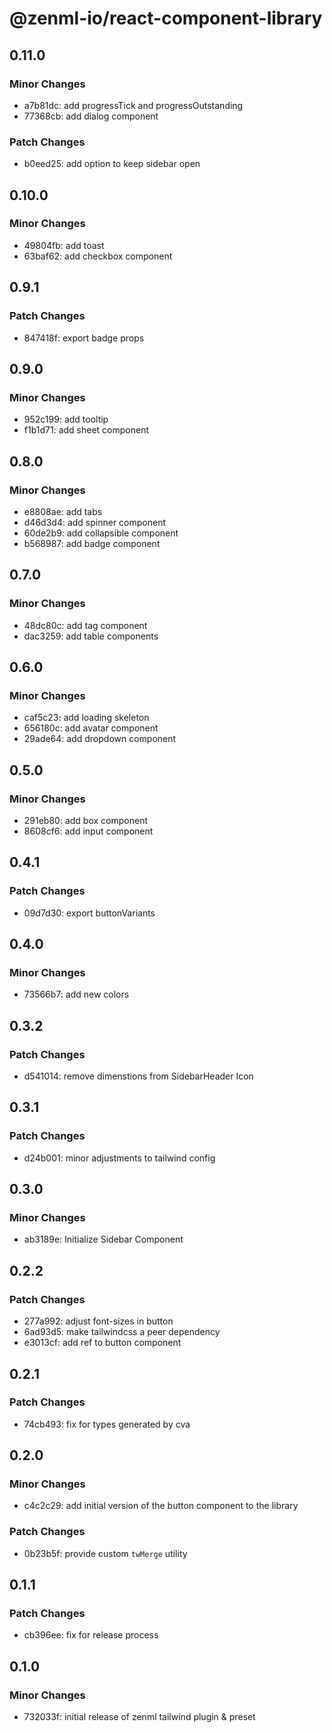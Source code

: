 # @zenml-io/react-component-library

## 0.11.0

### Minor Changes

- a7b81dc: add progressTick and progressOutstanding
- 77368cb: add dialog component

### Patch Changes

- b0eed25: add option to keep sidebar open

## 0.10.0

### Minor Changes

- 49804fb: add toast
- 63baf62: add checkbox component

## 0.9.1

### Patch Changes

- 847418f: export badge props

## 0.9.0

### Minor Changes

- 952c199: add tooltip
- f1b1d71: add sheet component

## 0.8.0

### Minor Changes

- e8808ae: add tabs
- d46d3d4: add spinner component
- 60de2b9: add collapsible component
- b568987: add badge component

## 0.7.0

### Minor Changes

- 48dc80c: add tag component
- dac3259: add table components

## 0.6.0

### Minor Changes

- caf5c23: add loading skeleton
- 656180c: add avatar component
- 29ade64: add dropdown component

## 0.5.0

### Minor Changes

- 291eb80: add box component
- 8608cf6: add input component

## 0.4.1

### Patch Changes

- 09d7d30: export buttonVariants

## 0.4.0

### Minor Changes

- 73566b7: add new colors

## 0.3.2

### Patch Changes

- d541014: remove dimenstions from SidebarHeader Icon

## 0.3.1

### Patch Changes

- d24b001: minor adjustments to tailwind config

## 0.3.0

### Minor Changes

- ab3189e: Initialize Sidebar Component

## 0.2.2

### Patch Changes

- 277a992: adjust font-sizes in button
- 6ad93d5: make tailwindcss a peer dependency
- e3013cf: add ref to button component

## 0.2.1

### Patch Changes

- 74cb493: fix for types generated by cva

## 0.2.0

### Minor Changes

- c4c2c29: add initial version of the button component to the library

### Patch Changes

- 0b23b5f: provide custom `twMerge` utility

## 0.1.1

### Patch Changes

- cb396ee: fix for release process

## 0.1.0

### Minor Changes

- 732033f: initial release of zenml tailwind plugin & preset
